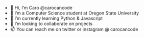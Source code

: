 - 👋 Hi, I’m Caro @carocancode
- 👀 I’m a Computer Science student at Oregon State University
- 🌱 I’m currently learning Python & Javascript
- 💞️ I’m looking to collaborate on projects
- 📫 You can reach me on twitter or instagram @ carocancode

<!---
carocancode/carocancode is a ✨ special ✨ repository because its `README.md` (this file) appears on your GitHub profile.
You can click the Preview link to take a look at your changes.
--->
